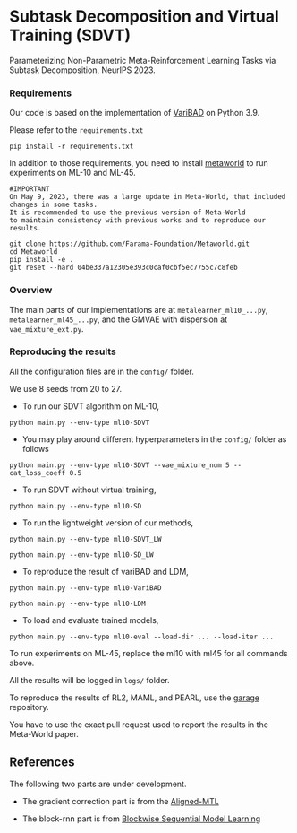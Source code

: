 # Subtask Decomposition and Virtual Training (SDVT)

Parameterizing Non-Parametric Meta-Reinforcement Learning Tasks via Subtask Decomposition, NeurIPS 2023.

### Requirements
Our code is based on the implementation of [VariBAD](https://github.com/lmzintgraf/varibad) on Python 3.9. 

Please refer to the `requirements.txt`

`pip install -r requirements.txt`

In addition to those requirements, you need to install [metaworld](https://github.com/Farama-Foundation/Metaworld) to run experiments on ML-10 and ML-45.

    #IMPORTANT
    On May 9, 2023, there was a large update in Meta-World, that included changes in some tasks.
    It is recommended to use the previous version of Meta-World
    to maintain consistency with previous works and to reproduce our results.
    
    git clone https://github.com/Farama-Foundation/Metaworld.git
    cd Metaworld
    pip install -e .
    git reset --hard 04be337a12305e393c0caf0cbf5ec7755c7c8feb


### Overview

The main parts of our implementations are at `metalearner_ml10_...py`, `metalearner_ml45_...py`, and the GMVAE with dispersion at `vae_mixture_ext.py`.

### Reproducing the results
All the configuration files are in the `config/` folder.

We use 8 seeds from 20 to 27.

* To run our SDVT algorithm on ML-10,

`python main.py --env-type ml10-SDVT`


* You may play around different hyperparameters in the `config/` folder as follows

`python main.py --env-type ml10-SDVT --vae_mixture_num 5 --cat_loss_coeff 0.5`


* To run SDVT without virtual training,

`python main.py --env-type ml10-SD`

* To run the lightweight version of our methods,

`python main.py --env-type ml10-SDVT_LW`

`python main.py --env-type ml10-SD_LW`


* To reproduce the result of variBAD and LDM,

`python main.py --env-type ml10-VariBAD`

`python main.py --env-type ml10-LDM`

* To load and evaluate trained models,

`python main.py --env-type ml10-eval --load-dir ... --load-iter ...`


To run experiments on ML-45, replace the ml10 with ml45 for all commands above. 

All the results will be logged in `logs/` folder.

To reproduce the results of RL2, MAML, and PEARL, use the [garage](https://github.com/rlworkgroup/garage/pull/2287) repository.

You have to use the exact pull request used to report the results in the Meta-World paper.


## References

The following two parts are under development.

- The gradient correction part is from the [Aligned-MTL](https://github.com/SamsungLabs/MTL)

- The block-rnn part is from [Blockwise Sequential Model Learning](https://github.com/Giseung-Park/BlockSeq)

